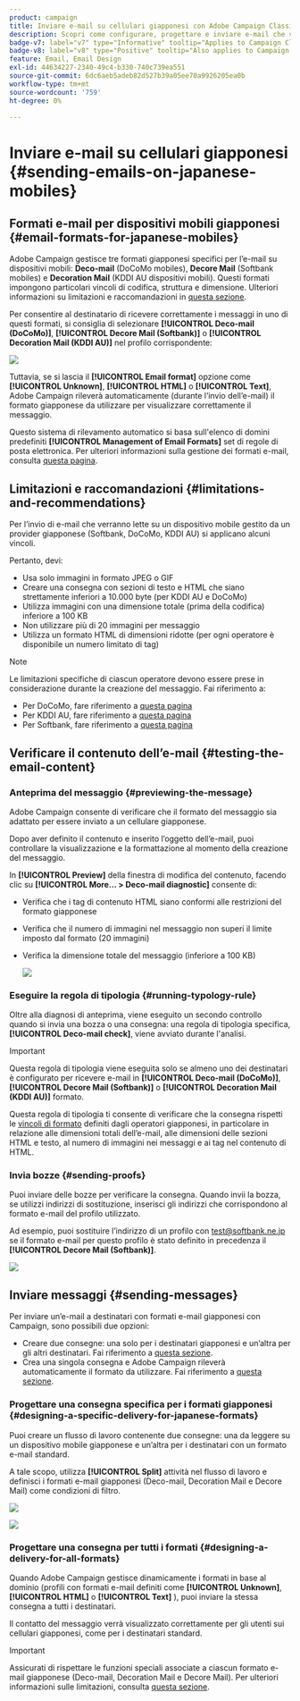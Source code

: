 ```yaml
---
product: campaign
title: Inviare e-mail su cellulari giapponesi con Adobe Campaign Classic
description: Scopri come configurare, progettare e inviare e-mail che verranno lette su un dispositivo mobile giapponese
badge-v7: label="v7" type="Informative" tooltip="Applies to Campaign Classic v7"
badge-v8: label="v8" type="Positive" tooltip="Also applies to Campaign v8"
feature: Email, Email Design
exl-id: 44634227-2340-49c4-b330-740c739ea551
source-git-commit: 6dc6aeb5adeb82d527b39a05ee70a9926205ea0b
workflow-type: tm+mt
source-wordcount: '759'
ht-degree: 0%

---
```


# Inviare e-mail su cellulari giapponesi {#sending-emails-on-japanese-mobiles}



## Formati e-mail per dispositivi mobili giapponesi {#email-formats-for-japanese-mobiles}

Adobe Campaign gestisce tre formati giapponesi specifici per l’e-mail su dispositivi mobili: **Deco-mail** (DoCoMo mobiles), **Decore Mail** (Softbank mobiles) e **Decoration Mail** (KDDI AU dispositivi mobili). Questi formati impongono particolari vincoli di codifica, struttura e dimensione. Ulteriori informazioni su limitazioni e raccomandazioni in [questa sezione](#limitations-and-recommendations).

Per consentire al destinatario di ricevere correttamente i messaggi in uno di questi formati, si consiglia di selezionare **[!UICONTROL Deco-mail (DoCoMo)]**, **[!UICONTROL Decore Mail (Softbank)]** o **[!UICONTROL Decoration Mail (KDDI AU)]** nel profilo corrispondente:

![](assets/deco-mail_03.png)

Tuttavia, se si lascia il **[!UICONTROL Email format]** opzione come **[!UICONTROL Unknown]**, **[!UICONTROL HTML]** o **[!UICONTROL Text]**, Adobe Campaign rileverà automaticamente (durante l’invio dell’e-mail) il formato giapponese da utilizzare per visualizzare correttamente il messaggio.

Questo sistema di rilevamento automatico si basa sull&#39;elenco di domini predefiniti **[!UICONTROL Management of Email Formats]** set di regole di posta elettronica. Per ulteriori informazioni sulla gestione dei formati e-mail, consulta [questa pagina](../../installation/using/email-deliverability.md#managing-email-formats).

## Limitazioni e raccomandazioni {#limitations-and-recommendations}

Per l’invio di e-mail che verranno lette su un dispositivo mobile gestito da un provider giapponese (Softbank, DoCoMo, KDDI AU) si applicano alcuni vincoli.

Pertanto, devi:

* Usa solo immagini in formato JPEG o GIF
* Creare una consegna con sezioni di testo e HTML che siano strettamente inferiori a 10.000 byte (per KDDI AU e DoCoMo)
* Utilizza immagini con una dimensione totale (prima della codifica) inferiore a 100 KB
* Non utilizzare più di 20 immagini per messaggio
* Utilizza un formato HTML di dimensioni ridotte (per ogni operatore è disponibile un numero limitato di tag)

>[!NOTE]
>
>Le limitazioni specifiche di ciascun operatore devono essere prese in considerazione durante la creazione del messaggio. Fai riferimento a:
>
>* Per DoCoMo, fare riferimento a [questa pagina](https://www.nttdocomo.co.jp/service/developer/make/content/deco_mail/index.html)
>* Per KDDI AU, fare riferimento a [questa pagina](https://www.au.com/ezfactory/tec/spec/decorations/template.html)
>* Per Softbank, fare riferimento a [questa pagina](https://www.support.softbankmobile.co.jp/partner/home_tech3/index.cfm)


## Verificare il contenuto dell’e-mail {#testing-the-email-content}

### Anteprima del messaggio {#previewing-the-message}

Adobe Campaign consente di verificare che il formato del messaggio sia adattato per essere inviato a un cellulare giapponese.

Dopo aver definito il contenuto e inserito l’oggetto dell’e-mail, puoi controllare la visualizzazione e la formattazione al momento della creazione del messaggio.

In **[!UICONTROL Preview]** della finestra di modifica del contenuto, facendo clic su **[!UICONTROL More... > Deco-mail diagnostic]** consente di:

* Verifica che i tag di contenuto HTML siano conformi alle restrizioni del formato giapponese
* Verifica che il numero di immagini nel messaggio non superi il limite imposto dal formato (20 immagini)
* Verifica la dimensione totale del messaggio (inferiore a 100 KB)

   ![](assets/deco-mail_06.png)

### Eseguire la regola di tipologia {#running-typology-rule}

Oltre alla diagnosi di anteprima, viene eseguito un secondo controllo quando si invia una bozza o una consegna: una regola di tipologia specifica, **[!UICONTROL Deco-mail check]**, viene avviato durante l&#39;analisi.

>[!IMPORTANT]
>
>Questa regola di tipologia viene eseguita solo se almeno uno dei destinatari è configurato per ricevere e-mail in **[!UICONTROL Deco-mail (DoCoMo)]**, **[!UICONTROL Decore Mail (Softbank)]** o **[!UICONTROL Decoration Mail (KDDI AU)]** formato.

Questa regola di tipologia ti consente di verificare che la consegna rispetti le [vincoli di formato](#limitations-and-recommendations) definiti dagli operatori giapponesi, in particolare in relazione alle dimensioni totali dell’e-mail, alle dimensioni delle sezioni HTML e testo, al numero di immagini nei messaggi e ai tag nel contenuto di HTML.

### Invia bozze {#sending-proofs}

Puoi inviare delle bozze per verificare la consegna. Quando invii la bozza, se utilizzi indirizzi di sostituzione, inserisci gli indirizzi che corrispondono al formato e-mail del profilo utilizzato.

Ad esempio, puoi sostituire l’indirizzo di un profilo con test@softbank.ne.jp se il formato e-mail per questo profilo è stato definito in precedenza il **[!UICONTROL Decore Mail (Softbank)]**.

![](assets/deco-mail_05.png)

## Inviare messaggi {#sending-messages}

Per inviare un’e-mail a destinatari con formati e-mail giapponesi con Campaign, sono possibili due opzioni:

* Creare due consegne: una solo per i destinatari giapponesi e un’altra per gli altri destinatari. Fai riferimento a [questa sezione](#designing-a-specific-delivery-for-japanese-formats).
* Crea una singola consegna e Adobe Campaign rileverà automaticamente il formato da utilizzare. Fai riferimento a [questa sezione](#designing-a-delivery-for-all-formats).

### Progettare una consegna specifica per i formati giapponesi {#designing-a-specific-delivery-for-japanese-formats}

Puoi creare un flusso di lavoro contenente due consegne: una da leggere su un dispositivo mobile giapponese e un’altra per i destinatari con un formato e-mail standard.

A tale scopo, utilizza **[!UICONTROL Split]** attività nel flusso di lavoro e definisci i formati e-mail giapponesi (Deco-mail, Decoration Mail e Decore Mail) come condizioni di filtro.

![](assets/deco-mail_08.png)

![](assets/deco-mail_07.png)

### Progettare una consegna per tutti i formati {#designing-a-delivery-for-all-formats}

Quando Adobe Campaign gestisce dinamicamente i formati in base al dominio (profili con formati e-mail definiti come **[!UICONTROL Unknown]**, **[!UICONTROL HTML]** o **[!UICONTROL Text]** ), puoi inviare la stessa consegna a tutti i destinatari.

Il contatto del messaggio verrà visualizzato correttamente per gli utenti sui cellulari giapponesi, come per i destinatari standard.

>[!IMPORTANT]
>
>Assicurati di rispettare le funzioni speciali associate a ciascun formato e-mail giapponese (Deco-mail, Decoration Mail e Decore Mail). Per ulteriori informazioni sulle limitazioni, consulta [questa sezione](#limitations-and-recommendations).
